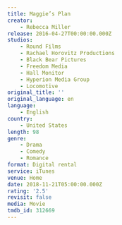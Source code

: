 ```yaml
---
title: Maggie’s Plan
creator:
    - Rebecca Miller
release: 2016-04-27T00:00:00.000Z
studios:
    - Round Films
    - Rachael Horovitz Productions
    - Black Bear Pictures
    - Freedom Media
    - Hall Monitor
    - Hyperion Media Group
    - Locomotive
original_title: ''
original_language: en
language:
    - English
country:
    - United States
length: 98
genre:
    - Drama
    - Comedy
    - Romance
format: Digital rental
service: iTunes
venue: Home
date: 2018-11-21T05:00:00.000Z
rating: '2.5'
revisit: false
media: Movie
tmdb_id: 312669
---
```



